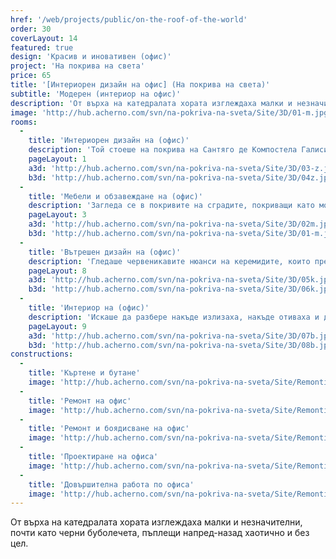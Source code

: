 ```yaml
---
href: '/web/projects/public/on-the-roof-of-the-world' 
order: 30
coverLayout: 14
featured: true
design: 'Красив и иновативен (офис)'
project: 'На покрива на света'
price: 65
title: '[Интериорен дизайн на офис] (На покрива на света)'
subtitle: 'Модерен (интериор на офис)'
description: 'От върха на катедралата хората изглеждаха малки и незначителни, почти като черни буболечета, пъплещи напред-назад хаотично и без цел. Загледа се в покривите, покриващи като море с избуяли червени водорасли почти всичко под него на различни нива като малки вълни, разминаващи се и никога недопиращи се.'
image: 'http://hub.acherno.com/svn/na-pokriva-na-sveta/Site/3D/01-m.jpg'
rooms:
  -
    title: 'Интериорен дизайн на (офис)'
    description: 'Той стоеше на покрива на Сантяго де Компостела Галисия и гледаше малкия свят под себе си.'
    pageLayout: 1
    a3d: 'http://hub.acherno.com/svn/na-pokriva-na-sveta/Site/3D/03-z.jpg'
    b3d: 'http://hub.acherno.com/svn/na-pokriva-na-sveta/Site/3D/04z.jpg'
  -
    title: 'Мебели и обзавеждане на (офис)'
    description: 'Загледа се в покривите на сградите, покриващи като море с избуяли червени водорасли почти всичко под него на различни нива като малки вълни, разминаващи се и никога недопиращи се.'
    pageLayout: 3
    a3d: 'http://hub.acherno.com/svn/na-pokriva-na-sveta/Site/3D/02m.jpg'
    b3d: 'http://hub.acherno.com/svn/na-pokriva-na-sveta/Site/3D/01-m.jpg'
  -
    title: 'Вътрешен дизайн на (офис)'
    description: 'Гледаше червеникавите нюанси на керемидите, които преливаха от тъмен кармин, през цинобър, до почти оранжево и се чудеше какви ли хора живееха под тях.'
    pageLayout: 8
    a3d: 'http://hub.acherno.com/svn/na-pokriva-na-sveta/Site/3D/05k.jpg'
    b3d: 'http://hub.acherno.com/svn/na-pokriva-na-sveta/Site/3D/06k.jpg'
  -
    title: 'Интериор на (офис)'
    description: 'Искаше да разбере накъде излизаха, накъде отиваха и дали и те изобщо знаеха как изглежда всичко от покрива на света.'
    pageLayout: 9
    a3d: 'http://hub.acherno.com/svn/na-pokriva-na-sveta/Site/3D/07b.jpg'
    b3d: 'http://hub.acherno.com/svn/na-pokriva-na-sveta/Site/3D/08b.jpg'
constructions:
  - 
    title: 'Къртене и бутане'
    image: 'http://hub.acherno.com/svn/na-pokriva-na-sveta/Site/Remonti/IMG_6147.JPG'
  - 
    title: 'Ремонт на офис'
    image: 'http://hub.acherno.com/svn/na-pokriva-na-sveta/Site/Remonti/IMG_6152.JPG'
  - 
    title: 'Ремонт и боядисване на офис'
    image: 'http://hub.acherno.com/svn/na-pokriva-na-sveta/Site/Remonti/IMG_6153.JPG'
  - 
    title: 'Проектиране на офиса'
    image: 'http://hub.acherno.com/svn/na-pokriva-na-sveta/Site/Remonti/IMG_6155.JPG'
  - 
    title: 'Довършителна работа по офиса'
    image: 'http://hub.acherno.com/svn/na-pokriva-na-sveta/Site/Remonti/IMG_6157.JPG'
---
```

От върха на катедралата хората изглеждаха малки и незначителни, почти като черни буболечета, пъплещи напред-назад хаотично и без цел.
